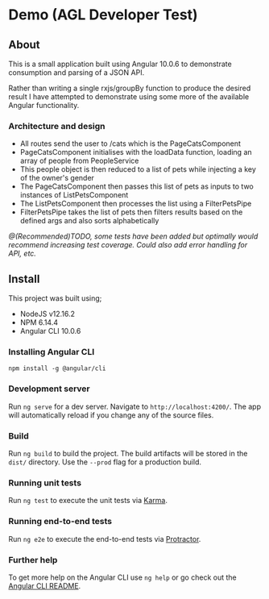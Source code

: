 
# Demo (AGL Developer Test)

## About  
This is a small application built using Angular 10.0.6 to demonstrate consumption and parsing of a JSON API.

Rather than writing a single rxjs/groupBy function to produce the desired result I have attempted to demonstrate using some more of the available Angular functionality.

### Architecture and design

- All routes send the user to /cats which is the PageCatsComponent
- PageCatsComponent initialises with the loadData function, loading an array of people from PeopleService
- This people object is then reduced to a list of pets while injecting a key of the owner's gender
- The PageCatsComponent then passes this list of pets as inputs to two instances of ListPetsComponent
- The ListPetsComponent then processes the list using a FilterPetsPipe
- FilterPetsPipe takes the list of pets then filters results based on the defined args and also sorts alphabetically

*@(Recommended)TODO, some tests have been added but optimally would recommend increasing test coverage. Could also add error handling for API, etc.*

## Install
This project was built using;
- NodeJS v12.16.2 
- NPM 6.14.4
- Angular CLI 10.0.6

### Installing Angular CLI 
`npm install -g @angular/cli`


### Development server
Run `ng serve` for a dev server. Navigate to `http://localhost:4200/`. The app will automatically reload if you change any of the source files.

  
### Build
Run `ng build` to build the project. The build artifacts will be stored in the `dist/` directory. Use the `--prod` flag for a production build.
  

### Running unit tests

Run `ng test` to execute the unit tests via [Karma](https://karma-runner.github.io).  



### Running end-to-end tests
Run `ng e2e` to execute the end-to-end tests via [Protractor](http://www.protractortest.org/).



### Further help
To get more help on the Angular CLI use `ng help` or go check out the [Angular CLI README](https://github.com/angular/angular-cli/blob/master/README.md).


